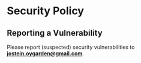 # Security Policy

## Reporting a Vulnerability

Please report (suspected) security vulnerabilities to
**[jostein.oygarden@gmail.com](mailto:jostein.oygarden@gmail.com)**.
